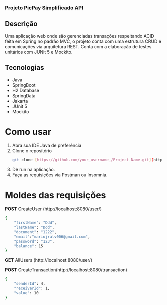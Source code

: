 ###  Projeto PicPay Simplificado API
## Descrição
Uma aplicação web onde são gerenciadas transações respeitando ACID feita em Spring no padrão MVC, o projeto conta com uma estrutura CRUD e comunicações via arquitetura REST. Conta com a elaboração de testes unitários com JUNit 5 e Mockito.

## Tecnologias
- Java
- SpringBoot
- H2 Database
- SpringData
- Jakarta
- JUnit 5
- Mockito

# Como usar
1. Abra sua IDE Java de preferência
2. Clone o repositório
   ```sh
   git clone [https://github.com/your_username_/Project-Name.git](https://github.com/Mario-Juu/picpayapi.git)
   ```
3. Dê run na aplicação.
4. Faça as requisições via Postman ou Insomnia.

# Moldes das requisições
**POST** CreateUser (http://localhost:8080/user/)
```sh
{
	"firstName": "Ddd",
	"lastName": "Ddd",
	"document": "1222",
	"email":"mariojralv006@gmail.com",
	"password": "123",
	"balance": 15
}
```
**GET** AllUsers (http://localhost:8080/user/)

**POST** CreateTransaction(http://localhost:8080/transaction)
```sh
{
	"senderId": 4,
	"receiverId": 1,
	"value": 10
}
```


 

